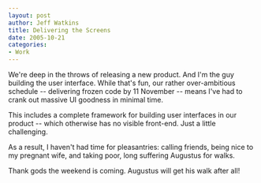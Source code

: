 ```yaml
--- 
layout: post
author: Jeff Watkins
title: Delivering the Screens
date: 2005-10-21
categories: 
- Work
---
```


We're deep in the throws of releasing a new product. And I'm the guy building the user interface. While that's fun, our rather over-ambitious schedule -- delivering frozen code by 11 November -- means I've had to crank out massive UI goodness in minimal time.

This includes a complete framework for building user interfaces in our product -- which otherwise has no visible front-end. Just a little challenging.

As a result, I haven't had time for pleasantries: calling friends, being nice to my pregnant wife, and taking poor, long suffering Augustus for walks.

Thank gods the weekend is coming. Augustus will get his walk after all!